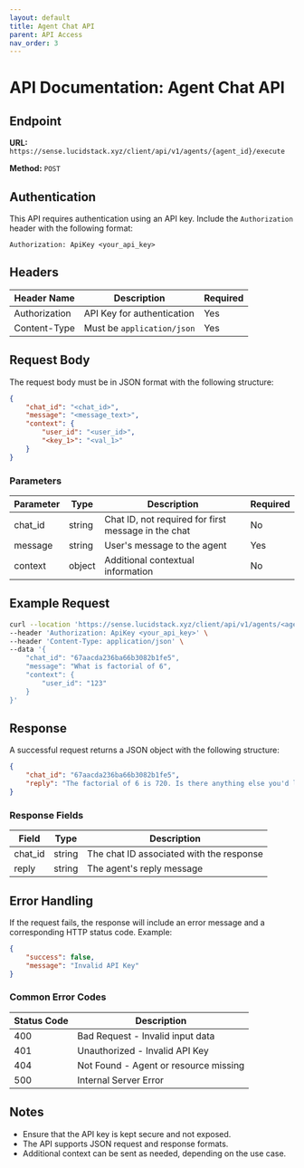 ```yaml
---
layout: default
title: Agent Chat API
parent: API Access
nav_order: 3
---
```


# API Documentation: Agent Chat API

## Endpoint

**URL:** `https://sense.lucidstack.xyz/client/api/v1/agents/{agent_id}/execute`

**Method:** `POST`

## Authentication

This API requires authentication using an API key. Include the `Authorization` header with the following format:

```
Authorization: ApiKey <your_api_key>
```

## Headers

| Header Name     | Description                    | Required |
|----------------|--------------------------------|----------|
| Authorization  | API Key for authentication     | Yes      |
| Content-Type   | Must be `application/json`     | Yes      |

## Request Body

The request body must be in JSON format with the following structure:

```json
{
    "chat_id": "<chat_id>",
    "message": "<message_text>",
    "context": {
        "user_id": "<user_id>",
        "<key_1>": "<val_1>"
    }
}
```

### Parameters

| Parameter  | Type   | Description                        | Required |
|------------|--------|------------------------------------|----------|
| chat_id    | string | Chat ID, not required for first message in the chat    | No      |
| message    | string | User's message to the agent       | Yes      |
| context    | object | Additional contextual information | No       |

## Example Request

```bash
curl --location 'https://sense.lucidstack.xyz/client/api/v1/agents/<agent_id>/execute' \
--header 'Authorization: ApiKey <your_api_key>' \
--header 'Content-Type: application/json' \
--data '{
    "chat_id": "67aacda236ba66b3082b1fe5",
    "message": "What is factorial of 6",
    "context": {
        "user_id": "123"
    }
}'
```

## Response

A successful request returns a JSON object with the following structure:

```json
{
    "chat_id": "67aacda236ba66b3082b1fe5",
    "reply": "The factorial of 6 is 720. Is there anything else you'd like to do or ask?"
}
```

### Response Fields

| Field   | Type   | Description                                  |
|---------|--------|----------------------------------------------|
| chat_id | string | The chat ID associated with the response    |
| reply   | string | The agent's reply message                   |

## Error Handling

If the request fails, the response will include an error message and a corresponding HTTP status code. Example:

```json
{
    "success": false,
    "message": "Invalid API Key"
}
```

### Common Error Codes

| Status Code | Description                          |
|-------------|--------------------------------------|
| 400         | Bad Request - Invalid input data    |
| 401         | Unauthorized - Invalid API Key     |
| 404         | Not Found - Agent or resource missing |
| 500         | Internal Server Error               |

## Notes
- Ensure that the API key is kept secure and not exposed.
- The API supports JSON request and response formats.
- Additional context can be sent as needed, depending on the use case.
